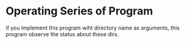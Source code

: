 # Operating Series of Program

if you implement this program wiht directory name as arguments, 
this program observe the status about these dirs.


